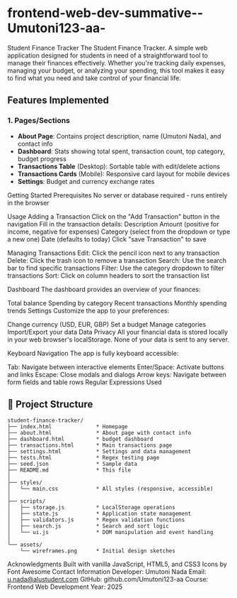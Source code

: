 # frontend-web-dev-summative--Umutoni123-aa-

Student Finance Tracker
The Student Finance Tracker. A simple web application designed for students in need of a straightforward tool to manage their finances effectively. Whether you're tracking daily expenses, managing your budget, or analyzing your spending, this tool makes it easy to find what you need and take control of your financial life.

## Features Implemented

### 1. **Pages/Sections**

- **About Page**: Contains project description, name (Umutoni Nada), and contact info
- **Dashboard**: Stats showing total spent, transaction count, top category, budget progress
- **Transactions Table** (Desktop): Sortable table with edit/delete actions
- **Transactions Cards** (Mobile): Responsive card layout for mobile devices
- **Settings**: Budget and currency exchange rates

Getting Started
Prerequisites
No server or database required - runs entirely in the browser

Usage
Adding a Transaction
Click on the "Add Transaction" button in the navigation
Fill in the transaction details:
Description
Amount (positive for income, negative for expenses)
Category (select from the dropdown or type a new one)
Date (defaults to today)
Click "save Transaction" to save

Managing Transactions
Edit: Click the pencil icon next to any transaction
Delete: Click the trash icon to remove a transaction
Search: Use the search bar to find specific transactions
Filter: Use the category dropdown to filter transactions
Sort: Click on column headers to sort the transaction list

Dashboard
The dashboard provides an overview of your finances:

Total balance
Spending by category
Recent transactions
Monthly spending trends
Settings
Customize the app to your preferences:

Change currency (USD, EUR, GBP)
Set a budget
Manage categories
Import/Export your data
Data Privacy
All your financial data is stored locally in your web browser's localStorage. None of your data is sent to any server.

Keyboard Navigation
The app is fully keyboard accessible:

Tab: Navigate between interactive elements
Enter/Space: Activate buttons and links
Escape: Close modals and dialogs
Arrow keys: Navigate between form fields and table rows
Regular Expressions Used

## 📁 Project Structure

```
student-finance-tracker/
├── index.html              * Homepage
├── about.html              * About page with contact info
├── dashboard.html          * budget dashboard
├── transactions.html       * Main transactions page
├── settings.html           * Settings and data management
├── tests.html              * Regex testing page
├── seed.json               * Sample data
├── README.md               * This file
│
├── styles/
│   └── main.css            * All styles (responsive, accessible)
│
├── scripts/
│   ├── storage.js          * LocalStorage operations
│   ├── state.js            * Application state management
│   ├── validators.js       * Regex validation functions
│   ├── search.js           * Search and sort logic
│   └── ui.js               * DOM manipulation and event handling
│
└── assets/
    └── wireframes.png      * Initial design sketches
```

Acknowledgments
Built with vanilla JavaScript, HTML5, and CSS3
Icons by Font Awesome
Contact Information
Developer: Umutoni Nada
Email: u.nada@alustudent.com
GitHub: github.com/Umutoni123-aa
Course: Frontend Web Development
Year: 2025
